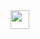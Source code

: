 <body>
  <div><a href="https://vk.com/coffecuthe"><img src="https://www.oblgazeta.ru/media/filer_public/2021/09/03/23bd01ce-930d-48bd-8983-d2e8f62f2066-%D0%92%D0%9A.jpg" width="30"></a></div>
  
</body>

